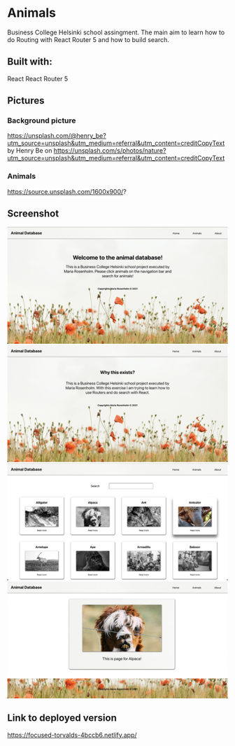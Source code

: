 # Animals

Business College Helsinki school assingment.
The main aim to learn how to do Routing with React Router 5 and how to build search.

## Built with:

React
React Router 5

## Pictures

### Background picture

https://unsplash.com/@henry_be?utm_source=unsplash&utm_medium=referral&utm_content=creditCopyText by Henry Be on https://unsplash.com/s/photos/nature?utm_source=unsplash&utm_medium=referral&utm_content=creditCopyText

### Animals

https://source.unsplash.com/1600x900/?

## Screenshot

![screenshot of the homepage](/src/components/pictures/screenshots/Homepage.png)
![screenshot of the about](/src/components/pictures/screenshots/About.png)
![screenshot of the search](/src/components/pictures/screenshots/Search.png)
![screenshot of the single animal](/src/components/pictures/screenshots/SingleAnimal.png)

## Link to deployed version

https://focused-torvalds-4bccb6.netlify.app/
